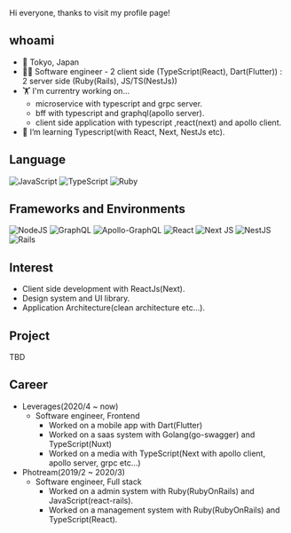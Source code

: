 Hi everyone, thanks to visit my profile page!

## whoami
- 📍 Tokyo, Japan
- 👨‍💻 Software engineer - 2 client side (TypeScript(React), Dart(Flutter)) : 2 server side (Ruby(Rails), JS/TS(NestJs))
- 🏋️ I'm currentry working on...
  - microservice with typescript and grpc server.
  - bff with typescript and graphql(apollo server).
  - client side application with typescript ,react(next) and apollo client.
- 🌱 I’m learning Typescript(with React, Next, NestJs etc).

## Language
![JavaScript](https://img.shields.io/badge/javascript-%23323330.svg?style=for-the-badge&logo=javascript&logoColor=%23F7DF1E)
![TypeScript](https://img.shields.io/badge/typescript-%23007ACC.svg?style=for-the-badge&logo=typescript&logoColor=white)
![Ruby](https://img.shields.io/badge/ruby-%23CC342D.svg?style=for-the-badge&logo=ruby&logoColor=white)

## Frameworks and Environments
![NodeJS](https://img.shields.io/badge/node.js-6DA55F?style=for-the-badge&logo=node.js&logoColor=white)
![GraphQL](https://img.shields.io/badge/-GraphQL-E10098?style=for-the-badge&logo=graphql&logoColor=white)
![Apollo-GraphQL](https://img.shields.io/badge/-ApolloGraphQL-311C87?style=for-the-badge&logo=apollo-graphql)
![React](https://img.shields.io/badge/react-%2320232a.svg?style=for-the-badge&logo=react&logoColor=%2361DAFB)
![Next JS](https://img.shields.io/badge/Next-black?style=for-the-badge&logo=next.js&logoColor=white)
![NestJS](https://img.shields.io/badge/nestjs-%23E0234E.svg?style=for-the-badge&logo=nestjs&logoColor=white)
![Rails](https://img.shields.io/badge/rails-%23CC0000.svg?style=for-the-badge&logo=ruby-on-rails&logoColor=white)

## Interest
- Client side development with ReactJs(Next).
- Design system and UI library.
- Application Architecture(clean architecture etc...).

## Project
TBD

## Career
- Leverages(2020/4 ~ now)
  - Software engineer, Frontend
    - Worked on a mobile app with Dart(Flutter)
    - Worked on a saas system with Golang(go-swagger) and TypeScript(Nuxt)
    - Worked on a media with TypeScript(Next with apollo client, apollo server, grpc etc...)
- Photream(2019/2 ~ 2020/3)
  - Software engineer, Full stack
    - Worked on a admin system with Ruby(RubyOnRails) and JavaScript(react-rails).
    - Worked on a management system with Ruby(RubyOnRails) and TypeScript(React).
